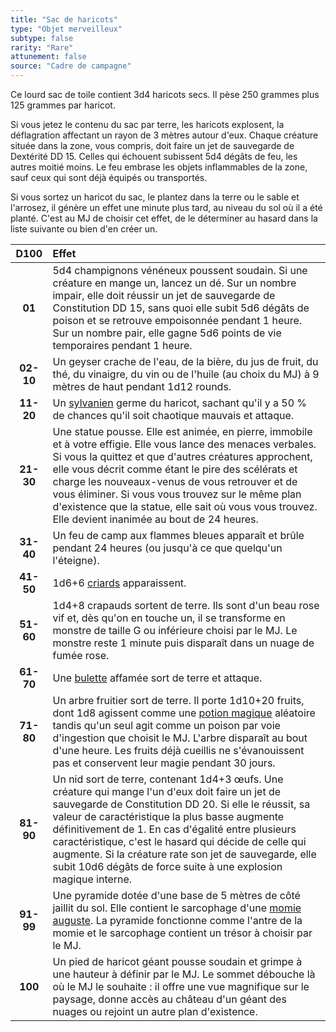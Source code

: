 ```yaml
---
title: "Sac de haricots"
type: "Objet merveilleux"
subtype: false
rarity: "Rare"
attunement: false
source: "Cadre de campagne"
---
```

Ce lourd sac de toile contient 3d4 haricots secs. Il pèse 250 grammes plus 125 grammes par haricot.

Si vous jetez le contenu du sac par terre, les haricots explosent, la déflagration affectant un rayon de 3 mètres autour d'eux. Chaque créature située dans la zone, vous compris, doit faire un jet de sauvegarde de Dextérité DD 15. Celles qui échouent subissent 5d4 dégâts de feu, les autres moitié moins. Le feu embrase les objets inflammables de la zone, sauf ceux qui sont déjà équipés ou transportés.

Si vous sortez un haricot du sac, le plantez dans la terre ou le sable et l'arrosez, il génère un effet une minute plus tard, au niveau du sol où il a été planté. C'est au MJ de choisir cet effet, de le déterminer au hasard dans la liste suivante ou bien d'en créer un.

|D100|Effet|
|:-:|:-|
|**01**|5d4 champignons vénéneux poussent soudain. Si une créature en mange un, lancez un dé. Sur un nombre impair, elle doit réussir un jet de sauvegarde de Constitution DD 15, sans quoi elle subit 5d6 dégâts de poison et se retrouve empoisonnée pendant 1 heure. Sur un nombre pair, elle gagne 5d6 points de vie temporaires pendant 1 heure.|
|**02-10**|Un geyser crache de l'eau, de la bière, du jus de fruit, du thé, du vinaigre, du vin ou de l'huile (au choix du MJ) à 9 mètres de haut pendant 1d12 rounds.|
|**11-20**|Un [sylvanien](/bestiaire/sylvanien) germe du haricot, sachant qu'il y a 50 % de chances qu'il soit chaotique mauvais et attaque.|
|**21-30**|Une statue pousse. Elle est animée, en pierre, immobile et à votre effigie. Elle vous lance des menaces verbales. Si vous la quittez et que d'autres créatures approchent, elle vous décrit comme étant le pire des scélérats et charge les nouveaux-venus de vous retrouver et de vous éliminer. Si vous vous trouvez sur le même plan d'existence que la statue, elle sait où vous vous trouvez. Elle devient inanimée au bout de 24 heures.|
|**31-40**|Un feu de camp aux flammes bleues apparaît et brûle pendant 24 heures (ou jusqu'à ce que quelqu'un l'éteigne).|
|**41-50**|1d6+6 [criards](/bestiaire/criard) apparaissent.|
|**51-60**|1d4+8 crapauds sortent de terre. Ils sont d'un beau rose vif et, dès qu'on en touche un, il se transforme en monstre de taille G ou inférieure choisi par le MJ. Le monstre reste 1 minute puis disparaît dans un nuage de fumée rose.|
|**61-70**|Une [bulette](/bestiaire/bulette) affamée sort de terre et attaque.|
|**71-80**|Un arbre fruitier sort de terre. Il porte 1d10+20 fruits, dont 1d8 agissent comme une [potion magique](/liste-objets-magiques/?types=Potion) aléatoire tandis qu'un seul agit comme un poison par voie d'ingestion que choisit le MJ. L'arbre disparaît au bout d'une heure. Les fruits déjà cueillis ne s'évanouissent pas et conservent leur magie pendant 30 jours.|
|**81-90**|Un nid sort de terre, contenant 1d4+3 œufs. Une créature qui mange l'un d'eux doit faire un jet de sauvegarde de Constitution DD 20. Si elle le réussit, sa valeur de caractéristique la plus basse augmente définitivement de 1. En cas d'égalité entre plusieurs caractéristique, c'est le hasard qui décide de celle qui augmente. Si la créature rate son jet de sauvegarde, elle subit 10d6 dégâts de force suite à une explosion magique interne.|
|**91-99**|Une pyramide dotée d'une base de 5 mètres de côté jaillit du sol. Elle contient le sarcophage d'une [momie auguste](/bestiaire/momie-auguste). La pyramide fonctionne comme l'antre de la momie et le sarcophage contient un trésor à choisir par le MJ.|
|**100**|Un pied de haricot géant pousse soudain et grimpe à une hauteur à définir par le MJ. Le sommet débouche là où le MJ le souhaite : il offre une vue magnifique sur le paysage, donne accès au château d'un géant des nuages ou rejoint un autre plan d'existence.|
